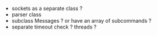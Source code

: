 - sockets as a separate class ?
- parser class
- subclass Messages ? or have an array of subcommands ?
- separate timeout check ? threads ?
